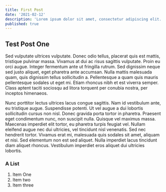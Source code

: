 ```yaml
---
title: First Post
date: '2021-02-12'
description: 'Lorem ipsum dolor sit amet, consectetur adipiscing elit. Praesent vitae auctor dui. Mauris a faucibus arcu, vitae malesuada libero. Suspendisse in lectus vitae diam lobortis consequat.'
published: true
---
```


## Test Post One

Sed vulputate ultrices vulputate. Donec odio tellus, placerat quis est mattis, tristique pulvinar massa. Vivamus at dui ac risus sagittis vulputate. Proin eu orci augue. Integer fermentum ante ut fringilla rutrum. Sed dignissim neque sed justo aliquet, eget pharetra ante accumsan. Nulla mattis malesuada quam, quis dignissim tellus sollicitudin a. Pellentesque a quam quis mauris pellentesque sodales ut eget mi. Etiam rhoncus nibh et est viverra semper. Class aptent taciti sociosqu ad litora torquent per conubia nostra, per inceptos himenaeos.

Nunc porttitor lectus ultrices lacus congue sagittis. Nam id vestibulum ante, eu tristique augue. Suspendisse potenti. Ut vel augue a dui lobortis sollicitudin cursus non nisl. Donec gravida porta tortor in pharetra. Praesent eget condimentum nunc, non suscipit nulla. Quisque vel maximus massa. Maecenas imperdiet elit tortor, eu pharetra turpis feugiat vel. Nullam eleifend augue nec dui ultricies, vel tincidunt nisl venenatis. Sed nec hendrerit tortor. Vivamus erat mi, malesuada quis sodales sit amet, aliquam et nisi. Sed elementum non est sed aliquet. Nulla imperdiet lacus tincidunt diam aliquet rhoncus. Vestibulum imperdiet eros aliquet dui ultricies lobortis.


### A List

1. Item One
2. Item two
3. Item three